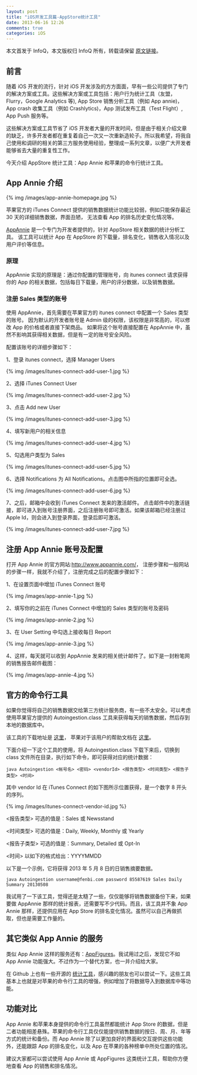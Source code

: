 ```yaml
---
layout: post
title: "iOS开发工具篇-AppStore统计工具"
date: 2013-06-16 12:26
comments: true
categories: iOS
---
```


本文首发于 InfoQ，本文版权归 InfoQ 所有，转载请保留 [原文链接](http://www.infoq.com/cn/articles/appstore-statistical-tool)。

## 前言

随着 iOS 开发的流行，针对 iOS 开发涉及的方方面面，早有一些公司提供了专门的解决方案或工具。这些解决方案或工具包括：用户行为统计工具（友盟，Flurry，Google Analytics 等),  App Store 销售分析工具（例如 App annie)， App crash 收集工具（例如 Crashlytics)，App 测试发布工具（Test Flight）, App Push 服务等。

这些解决方案或工具节省了 iOS 开发者大量的开发时间，但是由于相关介绍文章的缺乏，许多开发者都在重复着自己一次又一次重新造轮子。所以我希望，将我自己使用和调研的相关的第三方服务使用经验，整理成一系列文章，以便广大开发者能够省去大量的重复性工作。

今天介绍 AppStore 统计工具：App Annie 和苹果的命令行统计工具。

<!-- more -->

## App Annie 介绍

{% img /images/app-annie-homepage.jpg %}

苹果官方的 iTunes Connect 提供的销售数据统计功能比较弱，例如只能保存最近 30 天的详细销售数据，界面丑陋，
无法查看 App 的排名历史变化情况等。

[AppAnnie](http://www.appannie.com/) 是一个专门为开发者提供的，针对 AppStore 相关数据的统计分析工具。
该工具可以统计 App 在 AppStore 的下载量，排名变化，销售收入情况以及用户评价等信息。

### 原理
AppAnnie 实现的原理是：通过你配置的管理账号，向 itunes connect 请求获得你的 App 的相关数据，包括每日下载量，用户的评分数据，以及销售数据。

### 注册 Sales 类型的账号

使用 AppAnnie，首先需要在苹果官方的 itunes connect 中配置一个 Sales 类型的账号。
因为默认的开发者账号是 Admin 级的权限，该权限是非常高的，可以修改 App 的价格或者直接下架商品。
如果将这个账号直接配置在 AppAnnie 中，虽然不影响其获得相关数据，但是有一定的账号安全风险。

配置该账号的详细步骤如下：

1、登录 itunes connect，选择 Manager Users

{% img /images/itunes-connect-add-user-1.jpg %}

2、选择 iTunes Connect User

{% img /images/itunes-connect-add-user-2.jpg %}

3、点击 Add new User

{% img /images/itunes-connect-add-user-3.jpg %}

4、填写新用户的相关信息

{% img /images/itunes-connect-add-user-4.jpg %}

5、勾选用户类型为 Sales

{% img /images/itunes-connect-add-user-5.jpg %}

6、选择 Notifications 为 All Notifications。点击图中所指的位置即可全选。

{% img /images/itunes-connect-add-user-6.jpg %}

7、之后，邮箱中会收到 iTunes Connect 发来的激活邮件。
点击邮件中的激活链接，即可进入到账号注册界面，之后注册账号即可激活。如果该邮箱已经注册过 Apple Id，则会进入到登录界面，登录后即可激活。

{% img /images/itunes-connect-add-user-7.jpg %}


## 注册 App Annie 账号及配置

打开 App Annie 的官方网站:<http://www.appannie.com/>，
注册步骤和一般网站的步骤一样，我就不介绍了，注册完成之后的配置步骤如下：

1、在设置页面中增加 iTunes Connect 账号

{% img /images/app-annie-1.jpg %}

2、填写你的之前在 iTunes Connect 中增加的 Sales 类型的账号及密码

{% img /images/app-annie-2.jpg %}

3、在 User Setting 中勾选上接收每日 Report

{% img /images/app-annie-3.jpg %}

4、这样，每天就可以收到 AppAnnie 发来的相关统计邮件了。如下是一封粉笔网的销售报告邮件截图：

{% img /images/app-annie-4.jpg %}


## 官方的命令行工具

如果你觉得将自己的销售数据交给第三方统计服务商，有一些不太安全。可以考虑使用苹果官方提供的 Autoingestion.class 工具来获得每天的销售数据，然后存到本地的数据库中。

该工具的下载地址是 [这里](http://www.apple.com/itunesnews/docs/Autoingestion.class.zip)，
苹果对于该用户的帮助文档在 [这里](http://www.apple.com/itunesnews/docs/AppStoreReportingInstructions.pdf)。

下面介绍一下这个工具的使用，将 Autoingestion.class 下载下来后，切换到 class 文件所在目录，执行如下命令，即可获得对应的统计数据：

```
java Autoingestion <帐号名> <密码> <vendorId> <报告类型> <时间类型> <报告子类型> <时间>
```

其中 vendor Id 在 iTunes Connect 的如下图所示位置获得，是一个数字 8 开头的序列。

{% img /images/itunes-connect-vendor-id.jpg %}

<报告类型> 可选的值是：Sales 或 Newsstand

<时间类型> 可选的值是：Daily, Weekly, Monthly 或 Yearly

<报告子类型> 可选的值是：Summary, Detailed 或 Opt-In

<时间> 以如下的格式给出：YYYYMMDD

以下是一个示例，它将获得 2013 年 5 月 8 日的日销售摘要数据。

```
java Autoingestion username@fenbi.com password 85587619 Sales Daily Summary 20130508
```

我试用了一下该工具，觉得还是太糙了一些，仅仅能够将销售数据备份下来，如果要做 AppAnnie 那样的统计报表，还需要写不少代码。而且，该工具并不象 App Annie 那样，还提供应用在 App Store 的排名变化情况。虽然可以自己再做抓取，但也是需要工作量的。

## 其它类似 App Annie 的服务

类似 App Annie 这样的服务还有：[AppFigures](http://appfigures.com)。我试用过之后，发现它不如 App Annie 功能强大。不过作为一个替代方案，也一并介绍给大家。

在 Github 上也有一些开源的 [统计工具](https://github.com/alexvollmer/itunes-connect)，感兴趣的朋友也可以尝试一下。这些工具基本上也就是对苹果的命令行工具的增强，例如增加了将数据导入到数据库中等功能。

## 功能对比

App Annie 和苹果本身提供的命令行工具虽然都能统计 App Store 的数据，但是二者功能相差悬殊。苹果的命令行工具仅仅能提供销售数据的按日、周、月、年等方式的统计和备份。而 App Annie 除了以更加良好的界面和交互提供这些功能外，还能跟踪 App 的排名变化，以及 App 在苹果的各种榜单中所处位置的情况。

建议大家都可以尝试使用 App Annie 或 AppFigures 这类统计工具，帮助你方便地查看 App 的销售和排名情况。
